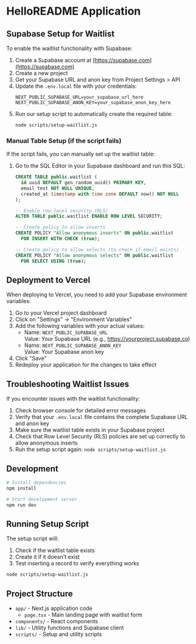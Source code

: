 # HelloREADME Application

## Supabase Setup for Waitlist

To enable the waitlist functionality with Supabase:

1. Create a Supabase account at [https://supabase.com](https://supabase.com)
2. Create a new project
3. Get your Supabase URL and anon key from Project Settings > API
4. Update the `.env.local` file with your credentials:
   ```
   NEXT_PUBLIC_SUPABASE_URL=your_supabase_url_here
   NEXT_PUBLIC_SUPABASE_ANON_KEY=your_supabase_anon_key_here
   ```
5. Run our setup script to automatically create the required table:
   ```bash
   node scripts/setup-waitlist.js
   ```

### Manual Table Setup (if the script fails)

If the script fails, you can manually set up the waitlist table:

1. Go to the SQL Editor in your Supabase dashboard and run this SQL:
   ```sql
   CREATE TABLE public.waitlist (
     id uuid DEFAULT gen_random_uuid() PRIMARY KEY,
     email text NOT NULL UNIQUE,
     created_at timestamp with time zone DEFAULT now() NOT NULL
   );

   -- Enable row level security (RLS)
   ALTER TABLE public.waitlist ENABLE ROW LEVEL SECURITY;

   -- Create policy to allow inserts
   CREATE POLICY "Allow anonymous inserts" ON public.waitlist
     FOR INSERT WITH CHECK (true);
   
   -- Create policy to allow selects (to check if email exists)
   CREATE POLICY "Allow anonymous selects" ON public.waitlist
     FOR SELECT USING (true);
   ```

## Deployment to Vercel

When deploying to Vercel, you need to add your Supabase environment variables:

1. Go to your Vercel project dashboard
2. Click on "Settings" → "Environment Variables"
3. Add the following variables with your actual values:
   - Name: `NEXT_PUBLIC_SUPABASE_URL`  
     Value: Your Supabase URL (e.g., https://yourproject.supabase.co)
   - Name: `NEXT_PUBLIC_SUPABASE_ANON_KEY`  
     Value: Your Supabase anon key
4. Click "Save"
5. Redeploy your application for the changes to take effect

## Troubleshooting Waitlist Issues

If you encounter issues with the waitlist functionality:

1. Check browser console for detailed error messages
2. Verify that your `.env.local` file contains the complete Supabase URL and anon key
3. Make sure the waitlist table exists in your Supabase project
4. Check that Row Level Security (RLS) policies are set up correctly to allow anonymous inserts
5. Run the setup script again: `node scripts/setup-waitlist.js`

## Development

```bash
# Install dependencies
npm install

# Start development server
npm run dev
```

## Running Setup Script

The setup script will:
1. Check if the waitlist table exists
2. Create it if it doesn't exist
3. Test inserting a record to verify everything works

```bash
node scripts/setup-waitlist.js
```

## Project Structure

- `app/` - Next.js application code
  - `page.tsx` - Main landing page with waitlist form
- `components/` - React components
- `lib/` - Utility functions and Supabase client
- `scripts/` - Setup and utility scripts 